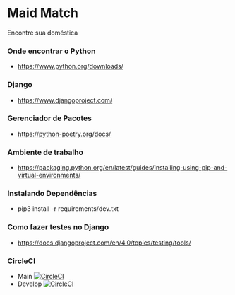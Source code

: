 # Maid Match
Encontre sua doméstica

### Onde encontrar o Python
- https://www.python.org/downloads/

### Django
- https://www.djangoproject.com/

### Gerenciador de Pacotes
- https://python-poetry.org/docs/

### Ambiente de trabalho
- https://packaging.python.org/en/latest/guides/installing-using-pip-and-virtual-environments/

### Instalando Dependências
- pip3 install -r requirements/dev.txt

### Como fazer testes no Django
- https://docs.djangoproject.com/en/4.0/topics/testing/tools/

### CircleCI
- Main
[![CircleCI](https://circleci.com/gh/elinaldosoft/maid-match/tree/main.svg?style=svg)](https://circleci.com/gh/elinaldosoft/maid-match/tree/main)
- Develop
[![CircleCI](https://circleci.com/gh/elinaldosoft/maid-match/tree/develop.svg?style=svg)](https://circleci.com/gh/elinaldosoft/maid-match/tree/develop)
